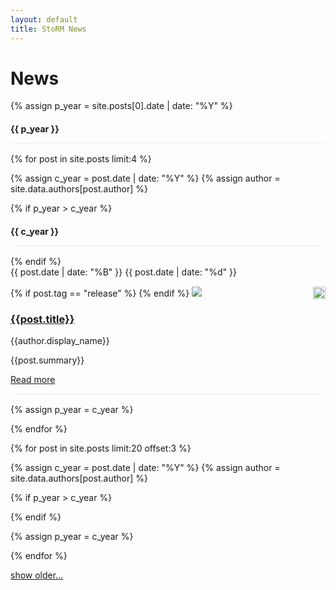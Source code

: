 ```yaml
---
layout: default
title: StoRM News
---
```


# News

{% assign p_year = site.posts[0].date | date: "%Y" %}
<h4 class="marketing" style="border-bottom: 1px solid #efefef; padding-bottom: 14px; margin-bottom: 16px;">{{ p_year }}</h4>

{% for post in site.posts limit:4 %}

{% assign c_year = post.date | date: "%Y" %}
{% assign author = site.data.authors[post.author] %}

{% if p_year > c_year %}
<h4 class="marketing" style="border-bottom: 1px solid #efefef; padding-bottom: 14px; margin-bottom: 16px;">{{ c_year }}</h4>
{% endif %}

<div class="row-fluid marketing news-row" style="border-bottom: 1px solid #efefef; padding-bottom: 14px; margin-bottom: 16px;">
  <div class="span2" style="padding-bottom: 15px;">
    <div class="calendar">
      <span class="month">{{ post.date | date: "%B" }} </span>
      <span class="day">{{ post.date | date: "%d" }}</span>
    </div>
  </div>
  <div class="span10">
    {% if post.tag == "release" %}
    <img src="{{site.baseurl}}/assets/images/bookmark-orange.png" style="width:20px; float: right; margin: 0 0;"/>
    {% endif %}
    <img class="media-object pull-left img-rounded" src="http://www.gravatar.com/avatar/{{author.gravatar}}?s=52" style="margin-right: 20px;">
    <h3><a href="{{site.baseurl}}{{post.url}}">{{post.title}}</a></h3>
    <p><i class="icon-user"></i> {{author.display_name}}</p>
    <p>{{post.summary}}</p>
    <a href="{{site.baseurl}}{{post.url}}">Read more</a>
  </div>
</div>

{% assign p_year = c_year %}

{% endfor %}


{% for post in site.posts limit:20 offset:3 %}

{% assign c_year = post.date | date: "%Y" %}
{% assign author = site.data.authors[post.author] %}

{% if p_year > c_year %}
<h4 class="marketing" style="display: none; border-bottom: 1px solid #efefef; padding-bottom: 14px; margin-bottom: 16px;">{{c_year}}</h4>
{% endif %}

<div class="row-fluid marketing news-row" style="display: none; border-bottom: 1px solid #efefef; padding-bottom: 14px; margin-bottom: 16px;">
  <div class="span2" style="padding-bottom: 15px;">
    <div class="calendar">
      <span class="month">{{ post.date | date: "%B" }} </span>
      <span class="day">{{ post.date | date: "%d" }}</span>
    </div>
  </div>
  <div class="span10">
    {% if post.tag == "release" %}
    <img src="{{site.baseurl}}/assets/images/bookmark-orange.png" style="width:20px; float: right; margin: 0 0;"/>
    {% endif %}
    <img class="media-object pull-left img-rounded" src="http://www.gravatar.com/avatar/{{author.gravatar}}?s=52" style="margin-right: 20px;">
    <h3><a href="{{site.baseurl}}{{post.url}}">{{post.title}}</a></h3>
    <p><i class="icon-user"></i> {{author.display_name}}</p>
    <p>{{post.summary}}</p>
    <a href="{{site.baseurl}}{{post.url}}">Read more</a>
  </div>
</div>

{% assign p_year = c_year %}

{% endfor %}

<a href="#" onclick="showallnews(this);">show older...</a>
